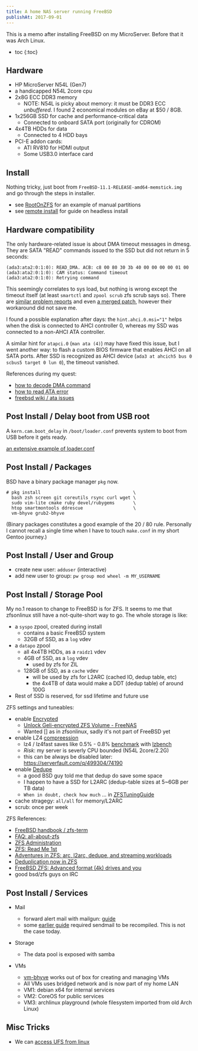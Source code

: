 ```yaml
---
title: A home NAS server running FreeBSD
publishAt: 2017-09-01
---
```


This is a memo after installing FreeBSD on my MicroServer. Before that it was Arch Linux.

- toc
  {:toc}

## Hardware

- HP MicroServer N54L (Gen7)
- a handicapped N54L 2core cpu
- 2x8G ECC DDR3 memory
  - NOTE: N54L is picky about memory: it must be DDR3 ECC _unbuffered_. I found 2 economical modules on eBay at \$50 / 8GB.
- 1x256GB SSD for cache and performance-critical data
  - Connected to onboard SATA port (originally for CDROM)
- 4x4TB HDDs for data
  - Connected to 4 HDD bays
- PCI-E addon cards:
  - ATI RV810 for HDMI output
  - Some USB3.0 interface card <!-- TODO: what is the brand? -->

## Install

Nothing tricky, just boot from `FreeBSD-11.1-RELEASE-amd64-memstick.img` and go through the steps in installer.

- see [RootOnZFS](https://wiki.freebsd.org/RootOnZFS) for an example of manual partitions
- see [remote install](https://www.freebsd.org/doc/en/articles/remote-install/installation.html) for guide on headless install

## Hardware compatibility

The only hardware-related issue is about DMA timeout messages in dmesg. They are SATA "READ" commands issued to the SSD but did not return in 5 seconds:

```text
(ada3:ata2:0:1:0): READ_DMA. ACB: c8 00 80 30 3b 40 00 00 00 00 01 00
(ada3:ata2:0:1:0): CAM status: Command timeout
(ada3:ata2:0:1:0): Retrying command
```

This seemingly correlates to sys load, but nothing is wrong except the timeout itself (at least `smartctl` and `zpool scrub` zfs scrub says so).
There are [similar problem reports](https://forums.freenas.org/index.php?threads/daily-security-run-output-read_dma-command-timeout.26194/)
and even [a merged patch](https://bugs.freebsd.org/bugzilla/show_bug.cgi?id=195349), however their workaround did not save me.

I found a possible explanation after days: the `hint.ahci.0.msi="1"` helps when the disk is connected to AHCI controller 0, whereas my SSD was connected to a non-AHCI ATA controller.

A similar hint for `atapci.0` (`man ata (4)`) may have fixed this issue, but I went another way: to flash a custom BIOS firmware that enables AHCI on all SATA ports. After SSD is recognized as AHCI device (`ada3 at ahcich5 bus 0 scbus5 target 0 lun 0`), the timeout vanished.

References during my quest:

- [how to decode DMA command](http://wiki.osdev.org/ATA/ATAPI_using_DMA#ATA.2FATAPI_Commands)
- [how to read ATA error](https://ata.wiki.kernel.org/index.php/Libata_error_messages)
- [freebsd wiki / ata issues](https://wiki.freebsd.org/JeremyChadwick/ATA_issues_and_troubleshooting)
<!-- TODO: how to download / flash the custom firmware -->

## Post Install / Delay boot from USB root

A `kern.cam.boot_delay` in `/boot/loader.conf` prevents system to boot from USB before it gets ready.

[an extensive example of loader.conf](http://web.mit.edu/freebsd/head/sys/boot/forth/loader.conf)

## Post Install / Packages

BSD have a binary package manager `pkg` now.

```text
# pkg install                                   \
  bash zsh screen git coreutils rsync curl wget \
  sudo vim-lite cmake ruby devel/rubygems       \
  htop smartmontools ddrescue                   \
  vm-bhyve grub2-bhyve
```

(Binary packages constitutes a good example of the 20 / 80 rule. Personally I cannot recall a single time when I have to touch `make.conf` in my short Gentoo journey.)

<!-- TODO: add 'basic' services: microcode update, etc -->

## Post Install / User and Group

- create new user: `adduser` (interactive)
- add new user to group: `pw group mod wheel -m MY_USERNAME`

## Post Install / Storage Pool

My no.1 reason to change to FreeBSD is for ZFS. It seems to me that zfsonlinux still have a not-quite-short way to go.
The whole storage is like:

- a `syspo` zpool, created during install
  - contains a basic FreeBSD system
  - 32GB of SSD, as a `log` vdev
- a `datapo` zpool
  - all 4x4TB HDDs, as a `raidz1` vdev
  - 4GB of SSD, as a `log` vdev
    - used by zfs for ZIL
  - 128GB of SSD, as a `cache` vdev
    - will be used by zfs for L2ARC (cached IO, dedup table, etc)
    - the 4x4TB of data would make a DDT (dedup table) of around 100G
- Rest of SSD is reserved, for ssd lifetime and future use

ZFS settings and tuneables:

- enable [Encrypted](http://www.schmidp.com/2014/01/07/zfs-full-disk-encryption-with-freebsd-10-part-2/)
  - [Unlock Geli-encrypted ZFS Volume - FreeNAS](https://www.openattic.org/posts/unlock-geli-ecrypted-zfs-volume-freenas/)
  - Wanted [] as in zfsonlinux, sadly it's not part of FreeBSD yet
- enable LZ4 [compreession](https://www.freebsd.org/doc/handbook/zfs-term.html#zfs-term-compression-lz4)
  - lz4 / lz4fast saves like 0.5% - 0.8% [benchmark](https://gist.github.com/e921a4620fd8deec648d6b95b342e1ea) with [lzbench](https://github.com/inikep/lzbench)
  - _Risk_: my server is severly CPU bounded (N54L 2core/2.2G)
  - this can be always be disabled later: https://serverfault.com/q/499304/74190
- enable [Dedupe](http://constantin.glez.de/blog/2011/07/zfs-dedupe-or-not-dedupe)
  - a good BSD guy told me that dedup do save some space
  - I happen to have a SSD for L2ARC (dedup-table sizes at 5~6GB per TB data)
  - `When in doubt, check how much` ... in [ZFSTuningGuide](https://wiki.freebsd.org/ZFSTuningGuide#Deduplication)
- cache stragegy: `all/all` for memory/L2ARC
- scrub: once per week

ZFS References:

- [FreeBSD handbook / zfs-term](https://www.freebsd.org/doc/en_US.ISO8859-1/books/handbook/zfs-term.html)
- [FAQ: all-about-zfs](https://www.freebsd.org/doc/en/books/faq/all-about-zfs.html)
- [ZFS Administration](https://pthree.org/2012/12/18/zfs-administration-part-xi-compression-and-deduplication/)
- [ZFS: Read Me 1st](http://nex7.blogspot.jp/2013/03/readme1st.html)
- [Adventures in ZFS: arc, l2arc, dedupe, and streaming workloads](http://weblog.etherized.com/posts/185.html)
- [Deduplication now in ZFS](https://blogs.oracle.com/jsavit/deduplication-now-in-zfs)
- [FreeBSD ZFS: Advanced format (4k) drives and you](https://savagedlight.me/2012/07/15/freebsd-zfs-advanced-format/)
- good bsd/zfs guys on IRC

## Post Install / Services

- Mail

  - forward alert mail with mailgun: [guide](https://marblenix.com/blag/2017/08/20/Receiving-Email-Alerts-from-FreeBSD-using-Mailgun.html)
  - some [earlier guide](https://www.digitalocean.com/community/tutorials/how-to-send-email-through-an-external-smtp-service-with-sendmail-on-freebsd-10-1) required sendmail to be recompiled. This is not the case today.

- Storage

  - The data pool is exposed with samba

- VMs
  - [vm-bhyve](https://github.com/churchers/vm-bhyve/wiki/Quickstart) works out of box for creating and managing VMs
  - All VMs uses bridged network and is now part of my home LAN
  - VM1: debian x64 for internal services
  - VM2: CoreOS for public services
  - VM3: archlinux playground (whole filesystem imported from old Arch Linux)

## Misc Tricks

- We can [access UFS from linux](https://tachibanatech.com/chris/freebsd/)
